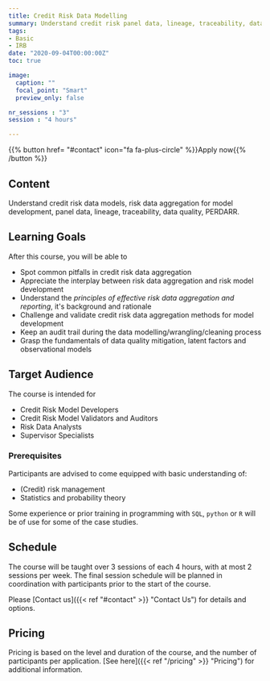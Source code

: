 ```yaml
---
title: Credit Risk Data Modelling
summary: Understand credit risk panel data, lineage, traceability, data quality, PERDARR.
tags:
- Basic
- IRB
date: "2020-09-04T00:00:00Z"
toc: true

image:
  caption: ""
  focal_point: "Smart"
  preview_only: false

nr_sessions : "3"
session : "4 hours"

---
```


{{% button href= "#contact" icon="fa fa-plus-circle" %}}Apply now{{% /button %}}

## Content

Understand credit risk data models, risk data aggregation for model development, panel data, lineage, traceability, data quality, PERDARR.

## Learning Goals

After this course, you will be able to

 * Spot common pitfalls in credit risk data aggregation
 * Appreciate the interplay between risk data aggregation and risk model development
 * Understand the *principles of effective risk data aggregation and reporting*, it's background and rationale
 * Challenge and validate credit risk data aggregation methods for model development
 * Keep an audit trail during the data modelling/wrangling/cleaning process
 * Grasp the fundamentals of data quality mitigation, latent factors and observational models

## Target Audience

The course is intended for 

* Credit Risk Model Developers
* Credit Risk Model Validators and Auditors
* Risk Data Analysts
* Supervisor Specialists

### Prerequisites

Participants are advised to come equipped with basic understanding of:

 * (Credit) risk management
 * Statistics and probability theory

Some experience or prior training in programming with `SQL`, `python` or `R` will be of use for some of the case studies.


## Schedule

The course will be taught over 3 sessions of each 4 hours, with at most 2 sessions per week. The final session schedule will be planned in coordination with participants prior to the start of the course.

Please [Contact us]({{< ref "#contact" >}} "Contact Us") for details and options.
## Pricing

Pricing is based on the level and duration of the course, and the number of participants per application. [See here]({{< ref "/pricing" >}} "Pricing") for additional information.
